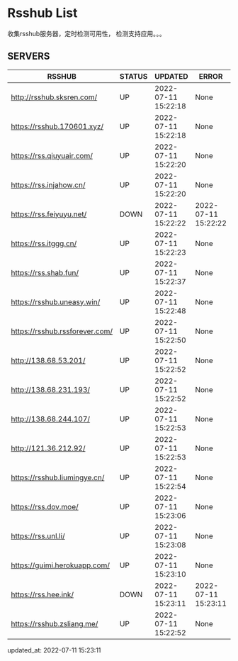 # Rsshub List

收集rsshub服务器，定时检测可用性， 检测支持应用。。。


## SERVERS

|  RSSHUB   | STATUS  | UPDATED  | ERROR  | TWITTER |  
|  ----  | ----  | ----  | ----  | ---- |  
| http://rsshub.sksren.com/ | UP | 2022-07-11 15:22:18 | None |OK|  
| https://rsshub.170601.xyz/ | UP | 2022-07-11 15:22:18 | None |OK|  
| https://rss.qiuyuair.com/ | UP | 2022-07-11 15:22:20 | None ||  
| https://rss.injahow.cn/ | UP | 2022-07-11 15:22:20 | None ||  
| https://rss.feiyuyu.net/ | DOWN | 2022-07-11 15:22:22 | 2022-07-11 15:22:22 |  
| https://rss.itggg.cn/ | UP | 2022-07-11 15:22:23 | None ||  
| https://rss.shab.fun/ | UP | 2022-07-11 15:22:37 | None ||  
| https://rsshub.uneasy.win/ | UP | 2022-07-11 15:22:48 | None |OK|  
| https://rsshub.rssforever.com/ | UP | 2022-07-11 15:22:50 | None |OK|  
| http://138.68.53.201/ | UP | 2022-07-11 15:22:52 | None ||  
| http://138.68.231.193/ | UP | 2022-07-11 15:22:52 | None ||  
| http://138.68.244.107/ | UP | 2022-07-11 15:22:53 | None ||  
| http://121.36.212.92/ | UP | 2022-07-11 15:22:53 | None ||  
| https://rsshub.liumingye.cn/ | UP | 2022-07-11 15:22:54 | None ||  
| https://rss.dov.moe/ | UP | 2022-07-11 15:23:06 | None |OK|  
| https://rss.unl.li/ | UP | 2022-07-11 15:23:08 | None ||  
| https://guimi.herokuapp.com/ | UP | 2022-07-11 15:23:10 | None ||  
| https://rss.hee.ink/ | DOWN | 2022-07-11 15:23:11 | 2022-07-11 15:23:11 |  
| https://rsshub.zsliang.me/ | UP | 2022-07-11 15:22:52 | None |OK|  
  

updated_at: 2022-07-11 15:23:11  
